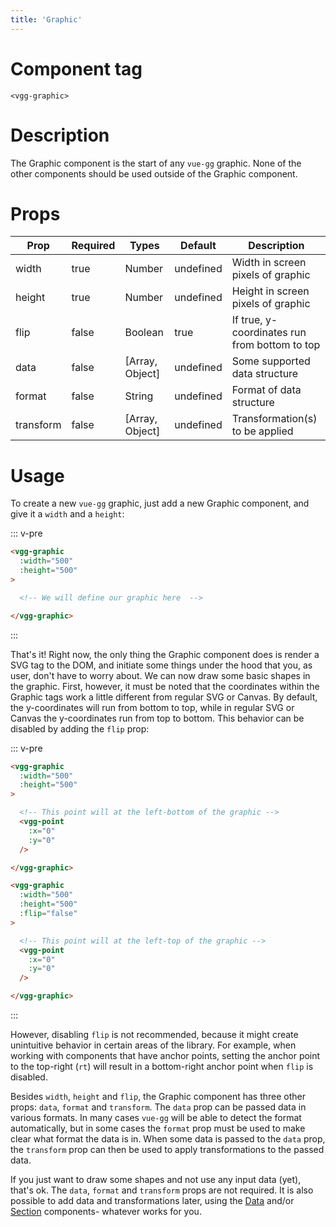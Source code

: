 ```yaml
---
title: 'Graphic'
---
```


# Component tag

`<vgg-graphic>`

# Description

The Graphic component is the start of any `vue-gg` graphic. None of the other
components should be used outside of the Graphic component.

# Props

| Prop      | Required | Types           | Default   | Description                                   |
| --------- | -------- | --------------- | --------- | --------------------------------------------- |
| width     | true     | Number          | undefined | Width in screen pixels of graphic             |
| height    | true     | Number          | undefined | Height in screen pixels of graphic            |
| flip      | false    | Boolean         | true      | If true, y-coordinates run from bottom to top |
| data      | false    | [Array, Object] | undefined | Some supported data structure                 |
| format    | false    | String          | undefined | Format of data structure                      |
| transform | false    | [Array, Object] | undefined | Transformation(s) to be applied               |

# Usage

To create a new `vue-gg` graphic, just add a new Graphic component, and give
it a `width` and a `height`:

::: v-pre
```html
<vgg-graphic
  :width="500"
  :height="500"
>

  <!-- We will define our graphic here  -->

</vgg-graphic>
```
:::

That's it! Right now, the only thing the Graphic component does is render a SVG
tag to the DOM, and initiate some things under the hood that you, as user, don't
have to worry about. We can now draw some basic shapes in the graphic. First,
however, it must be noted that the coordinates within the Graphic tags work
a little different from regular SVG or Canvas. By default, the y-coordinates will
run from bottom to top, while in regular SVG or Canvas the y-coordinates run from
top to bottom. This behavior can be disabled by adding the `flip` prop:

::: v-pre
```html
<vgg-graphic
  :width="500"
  :height="500"
>

  <!-- This point will at the left-bottom of the graphic -->
  <vgg-point
    :x="0"
    :y="0"
  />

</vgg-graphic>

<vgg-graphic
  :width="500"
  :height="500"
  :flip="false"
>

  <!-- This point will at the left-top of the graphic -->
  <vgg-point
    :x="0"
    :y="0"
  />

</vgg-graphic>
```
:::

However, disabling `flip` is not recommended, because it might create
unintuitive behavior in certain areas of the library. For example, when working
with components that have anchor points, setting the anchor point to the top-right
(`rt`) will result in a bottom-right anchor point when `flip` is disabled.

Besides `width`, `height` and `flip`, the Graphic component has three other props:
`data`, `format` and `transform`. The `data` prop can be passed data in various
formats. In many cases `vue-gg` will be able to detect the format automatically,
but in some cases the `format` prop must be used to make clear what format the
data is in. When some data is passed to the `data` prop, the `transform` prop
can then be used to apply transformations to the passed data.

If you just want to draw some shapes and not use any input data (yet), that's ok.
The `data`, `format` and `transform` props are not required. It is also possible
to add data and transformations later, using the [Data](./data.md) and/or
[Section](./section.md) components- whatever works for you.
